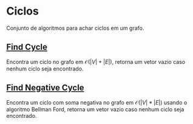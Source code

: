 # Ciclos

Conjunto de algoritmos para achar ciclos em um grafo.

## [Find Cycle](find_cycle.cpp)

Encontra um ciclo no grafo em $\mathcal{O}(|V| + |E|)$, retorna um vetor vazio caso nenhum ciclo seja encontrado.

## [Find Negative Cycle](find_negative_cycle.cpp)

Encontra um ciclo com soma negativa no grafo em $\mathcal{O}(|V| * |E|)$ usando o algoritmo Bellman Ford, retorna um vetor vazio caso nenhum ciclo seja encontrado.


